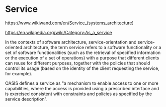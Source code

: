 # Service

https://www.wikiwand.com/en/Service_(systems_architecture)

https://en.wikipedia.org/wiki/Category:As_a_service

In the contexts of software architecture, service-orientation and service-oriented architecture, the term service refers to a software functionality or a set of software functionalities (such as the retrieval of specified information or the execution of a set of operations) with a purpose that different clients can reuse for different purposes, together with the policies that should control its usage (based on the identity of the client requesting the service, for example).

OASIS defines a service as "a mechanism to enable access to one or more capabilities, where the access is provided using a prescribed interface and is exercised consistent with constraints and policies as specified by the service description".

